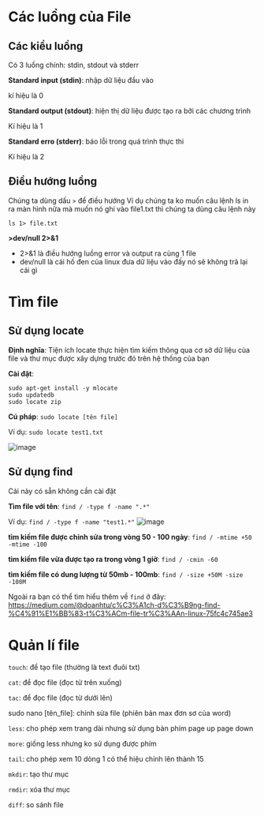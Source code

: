 # Các luồng của File
## Các kiểu luồng
Có 3 luồng chính: stdin, stdout và stderr

**Standard input (stdin)**: nhập dữ liệu đầu vào 

kí hiệu là 0

**Standard output (stdout)**: hiện thị dữ liệu được tạo ra bởi các chương trình 

Kí hiệu là 1

**Standard erro (stderr)**: báo lỗi trong quá trình thực thi

Kí hiệu là 2

## Điều hướng luồng
 Chúng ta dùng dấu `>` để điều hướng
 Ví dụ chúng ta ko muốn câu lệnh ls in ra màn hình nữa mà muốn nó ghi vào file1.txt thì chúng ta dùng câu lệnh này
 ```
 ls 1> file.txt
 ```
 **>dev/null 2>&1**
 
 - 2>&1 là điều hướng luồng error và output ra cùng 1 file
 - dev/null là cái hố đen của linux đưa dữ liệu vào đấy nó sẽ không trả lại cái gì
 
 

# Tìm file
## Sử dụng locate 
**Định nghĩa**: Tiện ích locate thực hiện tìm kiếm thông qua cơ sở dữ liệu của file và thư mục được xây dựng trước đó trên hệ thống của bạn

**Cài đặt**: 
```
sudo apt-get install -y mlocate
sudo updatedb
sudo locate zip
```

**Cú pháp**: `sudo locate [tên file]`

Ví dụ: `sudo locate test1.txt`

![image](https://user-images.githubusercontent.com/45547213/50430035-2fe3a000-08f4-11e9-9791-89a8f1779b24.png)


## Sử dụng find
Cái này có sẵn không cần cài đặt

**Tìm file với tên**:
`find / -type f -name ".*"`

Ví dụ: 
`find / -type f -name "test1.*"`
![image](https://user-images.githubusercontent.com/45547213/50430188-3aeb0000-08f5-11e9-9c66-5936b2edf162.png)

**tìm kiếm file được chỉnh sửa trong vòng 50 - 100 ngày**:
`find / -mtime +50 -mtime -100`

**tìm kiếm file vừa được tạo ra trong vòng 1 giờ**:
`find / -cmin -60`

**tìm kiếm file có dung lượng từ 50mb - 100mb**:
`find / -size +50M -size -100M`

Ngoài ra bạn có thể tìm hiểu thêm về `find` ở đây: https://medium.com/@doanhtu/c%C3%A1ch-d%C3%B9ng-find-%C4%91%E1%BB%83-t%C3%ACm-file-tr%C3%AAn-linux-75fc4c745ae3

# Quản lí file
`touch`: để tạo file (thường là text đuôi txt)

`cat`: để đọc file (đọc từ trên xuống)

`tac`: để đọc file (đọc từ dưới lên)

sudo nano [tên_file]: chỉnh sửa file (phiên bản max đơn sơ của word)

`less`: cho phép xem trang dài nhưng sử dụng bàn phím page up page down

`more`: giống less nhưng ko sử dụng được phím

`tail`: cho phép xem 10 dòng 1 có thể hiệu chỉnh lên thành 15

`mkdir`: tạo thư mục

`rmdir`: xóa thư mục

`diff`: so sánh file















